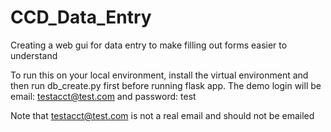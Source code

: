 # CCD_Data_Entry

Creating a web gui for data entry to make filling out forms easier to understand

To run this on your local environment, install the virtual environment and then run db_create.py first before running flask app. The demo login will be email: testacct@test.com and password: test

Note that testacct@test.com is not a real email and should not be emailed
